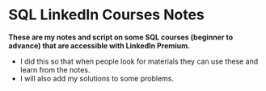 # SQL LinkedIn Courses Notes
<b>These are my notes and script on some SQL courses (beginner to advance) that are accessible with LinkedIn Premium.</b> <br>
- I did this so that when people look for materials they can use these and learn from the notes.<br>
- I will also add my solutions to some problems.

<!-- TODO: Create a table of contents>
<!-- TODO: Edit more>

